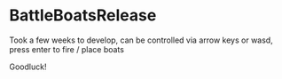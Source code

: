 # BattleBoatsRelease

Took a few weeks to develop, can be controlled via arrow keys or wasd, press enter to fire / place boats

Goodluck!
